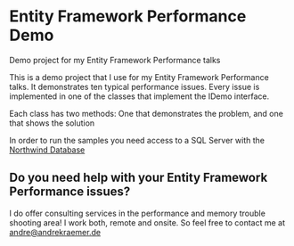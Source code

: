 # Entity Framework Performance Demo
Demo project for my Entity Framework Performance talks

This is a demo project that I use for my Entity Framework Performance talks. It demonstrates ten typical performance issues. Every issue is implemented in one of the classes that implement the IDemo interface.

Each class has two methods: One that demonstrates the problem, and one that shows the solution

In order to run the samples you need access to a SQL Server with the [Northwind Database](https://www.microsoft.com/en-us/download/details.aspx?id=23654 "Follow Link to download Northwind from the Microsoft website")

## Do you need help with your Entity Framework Performance issues?
I do offer consulting services in the performance and memory trouble shooting area! I work both, remote and onsite.
So feel free to contact me at andre@andrekraemer.de
